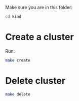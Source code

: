 Make sure you are in this folder:

```bash
cd kind
```

# Create a cluster

Run:

```bash
make create
```

# Delete cluster

```bash
make delete
```